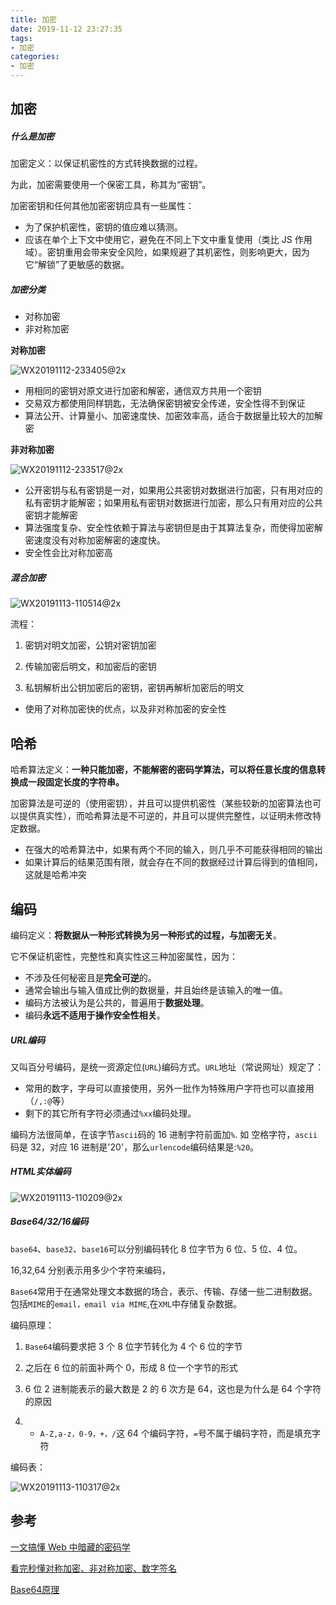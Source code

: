 ```yaml
---
title: 加密
date: 2019-11-12 23:27:35
tags: 
- 加密
categories: 
- 加密
---
```


## 加密

##### 什么是加密

加密定义：以保证机密性的方式转换数据的过程。

为此，加密需要使用一个保密工具，称其为“密钥”。

加密密钥和任何其他加密密钥应具有一些属性：

- 为了保护机密性，密钥的值应难以猜测。
- 应该在单个上下文中使用它，避免在不同上下文中重复使用（类比 JS 作用域）。密钥重用会带来安全风险，如果规避了其机密性，则影响更大，因为它“解锁”了更敏感的数据。



##### 加密分类

- 对称加密
- 非对称加密



**对称加密**

![WX20191112-233405@2x](http://www.qinhanwen.xyz/WX20191112-233405@2x.png)

- 用相同的密钥对原文进行加密和解密，通信双方共用一个密钥
- 交易双方都使用同样钥匙，无法确保密钥被安全传递，安全性得不到保证
- 算法公开、计算量小、加密速度快、加密效率高，适合于数据量比较大的加解密



**非对称加密**

![WX20191112-233517@2x](http://www.qinhanwen.xyz/WX20191112-233517@2x.png)

- 公开密钥与私有密钥是一对，如果用公共密钥对数据进行加密，只有用对应的私有密钥才能解密；如果用私有密钥对数据进行加密，那么只有用对应的公共密钥才能解密
- 算法强度复杂、安全性依赖于算法与密钥但是由于其算法复杂，而使得加密解密速度没有对称加密解密的速度快。
- 安全性会比对称加密高



##### 混合加密

![WX20191113-110514@2x](http://www.qinhanwen.xyz/WX20191113-110514@2x.png)

流程：

1. 密钥对明文加密，公钥对密钥加密

2. 传输加密后明文，和加密后的密钥

3. 私钥解析出公钥加密后的密钥，密钥再解析加密后的明文



- 使用了对称加密快的优点，以及非对称加密的安全性



## 哈希

哈希算法定义：**一种只能加密，不能解密的密码学算法，可以将任意长度的信息转换成一段固定长度的字符串。**

加密算法是可逆的（使用密钥），并且可以提供机密性（某些较新的加密算法也可以提供真实性），而哈希算法是不可逆的，并且可以提供完整性，以证明未修改特定数据。

- 在强大的哈希算法中，如果有两个不同的输入，则几乎不可能获得相同的输出
- 如果计算后的结果范围有限，就会存在不同的数据经过计算后得到的值相同，这就是哈希冲突



## 编码

编码定义：**将数据从一种形式转换为另一种形式的过程，与加密无关**。

它不保证机密性，完整性和真实性这三种加密属性，因为：

- 不涉及任何秘密且是**完全可逆**的。
- 通常会输出与输入值成比例的数据量，并且始终是该输入的唯一值。
- 编码方法被认为是公共的，普遍用于**数据处理**。
- 编码**永远不适用于操作安全性相关**。



##### URL编码

又叫百分号编码，是统一资源定位(`URL`)编码方式。`URL`地址（常说网址）规定了：

- 常用的数字，字母可以直接使用，另外一批作为特殊用户字符也可以直接用（`/,:@`等）
- 剩下的其它所有字符必须通过`%xx`编码处理。

编码方法很简单，在该字节`ascii`码的 16 进制字符前面加`%`. 如 空格字符，`ascii`码是 32，对应 16 进制是'20'，那么`urlencode`编码结果是:`%20`。



##### HTML实体编码

![WX20191113-110209@2x](http://www.qinhanwen.xyz/WX20191113-110209@2x.png)



##### Base64/32/16编码

`base64`、`base32`、`base16`可以分别编码转化 8 位字节为 6 位、5 位、4 位。

16,32,64 分别表示用多少个字符来编码，

`Base64`常用于在通常处理文本数据的场合，表示、传输、存储一些二进制数据。包括`MIME`的`email，email via MIME`,在`XML`中存储复杂数据。

编码原理：

1. `Base64`编码要求把 3 个 8 位字节转化为 4 个 6 位的字节

2. 之后在 6 位的前面补两个 0，形成 8 位一个字节的形式

3. 6 位 2 进制能表示的最大数是 2 的 6 次方是 64，这也是为什么是 64 个字符的原因

4. - `A-Z,a-z，0-9，+，/`这 64 个编码字符，`=`号不属于编码字符，而是填充字符

编码表：

![WX20191113-110317@2x](http://www.qinhanwen.xyz/WX20191113-110317@2x.png)





## 参考

[一文搞懂 Web 中暗藏的密码学](https://mp.weixin.qq.com/s/v2D0WC4zkTqB5PMXglxxpw)

[看完秒懂对称加密、非对称加密、数字签名](https://blog.51cto.com/yushiwh/2140113)

[Base64原理](https://juejin.im/post/5bd00c0251882577787451f4)
